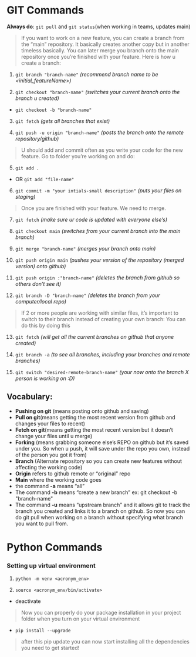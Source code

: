 # GIT Commands

**Always do**: `git pull` 
and 
`git status`(when working in teams, updates main)

> If you want to work on a new feature, you can create a branch from the “main” repository. It basically creates another copy but in another timeless basically. You can later merge you branch onto the main repository once you’re finished with your feature. Here is how u create a branch:

1. `git branch "branch-name"` *(recommend branch name to be <initial_featureName>)*

2. `git checkout "branch-name"` *(switches your current branch onto the branch u 
created)*

- `git checkout -b "branch-name"` 

3. `git fetch` *(gets all branches that exist)*

4. `git push -u origin "branch-name"` *(posts the branch onto the remote repository/github)*

> U should add and commit often as you write your code for the new feature.  Go to folder you’re working on and do:

5. `git add .`
- OR `git add "file-name"` 

6. `git commit -m "your intials-small description"`  *(puts your files on staging)*

>Once you are finished with your feature. We need to merge.

7. `git fetch` *(make sure ur code is updated with everyone else’s)*

8. `git checkout main` *(switches from your current branch into the main branch)*

9. `git merge "branch-name"` *(merges your branch onto main)*

10. `git push origin main` *(pushes your version of the repository (merged version) onto github)*

11. `git push origin :"branch-name"` *(deletes the branch from github so others don’t see it)*

12. `git branch -D "branch-name"` *(deletes the branch from your computer/local repo)*

> If 2 or more people are working with similar files, it’s important to switch to their branch instead of creating your own branch:
> You can do this by doing this

13. `git fetch` *(will get all the current branches on github that anyone created)*

14. `git branch -a` *(to see all branches, including your branches and remote branches)*

15. `git switch "desired-remote-branch-name"` *(your now onto the branch X person is working on :D)*

## Vocabulary:
- **Pushing on git** (means posting onto github and saving)
- **Pull on git**(means getting the most recent version from github and changes your files to recent)
- **Fetch on git**(means getting the most recent version but it doesn’t change your files until u merge)
- **Forking** (means grabbing someone else’s REPO on github but it’s saved under you. So when u push, it will save under the repo you own, instead of the person you got it from)
- **Branch** (Alternate repository so you can create new features without affecting the working code)
- **Origin** refers to github remote or “original” repo
- **Main** where the working code goes
- the command **-a** means “all”
- The command **-b** means “create a new branch” ex: git checkout -b "branch-name"
- The command **-u** means “upstream branch” and it allows git to track the branch you created and links it to a branch on github. So now you can do git pull when working on a branch without specifying what branch you want to pull from.

# Python Commands
### Setting up virtual environment
1. `python -m venv <acronym_env>`

2. `source <acronym_env/bin/activate>`

- deactivate

> Now you can properly do your package installation in your project folder when you turn on your virtual environment

- `pip install --upgrade`

> after this pip update you can now start installing all the dependencies you need to get started!